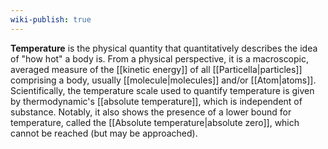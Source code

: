 ```yaml
---
wiki-publish: true
---
```

**Temperature** is the physical quantity that quantitatively describes the idea of "how hot" a body is. From a physical perspective, it is a macroscopic, averaged measure of the [[kinetic energy]] of all [[Particella|particles]] comprising a body, usually [[molecule|molecules]] and/or [[Atom|atoms]]. Scientifically, the temperature scale used to quantify temperature is given by thermodynamic's [[absolute temperature]], which is independent of substance. Notably, it also shows the presence of a lower bound for temperature, called the [[Absolute temperature|absolute zero]], which cannot be reached (but may be approached).